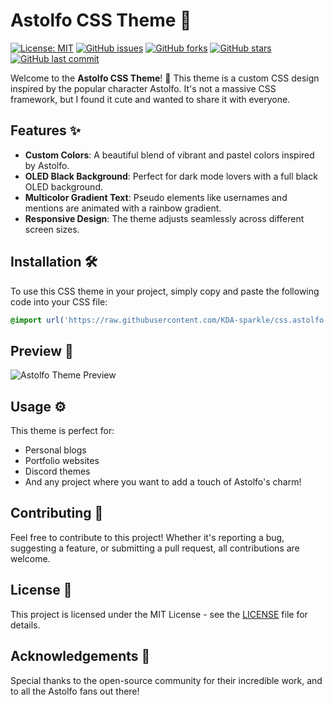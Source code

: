 # Astolfo CSS Theme 🎀

[![License: MIT](https://img.shields.io/badge/License-MIT-yellow.svg)](https://github.com/KDA-sparkle/css.astolfo.fedi.agency/blob/main/LICENSE)
[![GitHub issues](https://img.shields.io/github/issues/KDA-sparkle/css.astolfo.fedi.agency)](https://github.com/KDA-sparkle/css.astolfo.fedi.agency/issues)
[![GitHub forks](https://img.shields.io/github/forks/KDA-sparkle/css.astolfo.fedi.agency)](https://github.com/KDA-sparkle/css.astolfo.fedi.agency/network)
[![GitHub stars](https://img.shields.io/github/stars/KDA-sparkle/css.astolfo.fedi.agency)](https://github.com/KDA-sparkle/css.astolfo.fedi.agency/stargazers)
[![GitHub last commit](https://img.shields.io/github/last-commit/KDA-sparkle/css.astolfo.fedi.agency)](https://github.com/KDA-sparkle/css.astolfo.fedi.agency/commits/main)

Welcome to the **Astolfo CSS Theme**! 🌟 This theme is a custom CSS design inspired by the popular character Astolfo. It's not a massive CSS framework, but I found it cute and wanted to share it with everyone.

## Features ✨
- **Custom Colors**: A beautiful blend of vibrant and pastel colors inspired by Astolfo.
- **OLED Black Background**: Perfect for dark mode lovers with a full black OLED background.
- **Multicolor Gradient Text**: Pseudo elements like usernames and mentions are animated with a rainbow gradient.
- **Responsive Design**: The theme adjusts seamlessly across different screen sizes.

## Installation 🛠️
To use this CSS theme in your project, simply copy and paste the following code into your CSS file:

```css
@import url('https://raw.githubusercontent.com/KDA-sparkle/css.astolfo.fedi.agency/main/style.css');
```

## Preview 📸
![Astolfo Theme Preview](https://cdn.discordapp.com/attachments/1191158725931700274/1275912059762245732/image.png?ex=66c79d34&is=66c64bb4&hm=e6ca666fee224b3ecc0fdec168a6f103e3a944160869fc51af5053daa6dfbc48&)

## Usage ⚙️
This theme is perfect for:
- Personal blogs
- Portfolio websites
- Discord themes
- And any project where you want to add a touch of Astolfo's charm!

## Contributing 🤝
Feel free to contribute to this project! Whether it's reporting a bug, suggesting a feature, or submitting a pull request, all contributions are welcome.

## License 📄
This project is licensed under the MIT License - see the [LICENSE](https://github.com/KDA-sparkle/css.astolfo.fedi.agency/blob/main/LICENSE) file for details.

## Acknowledgements 💖
Special thanks to the open-source community for their incredible work, and to all the Astolfo fans out there!
